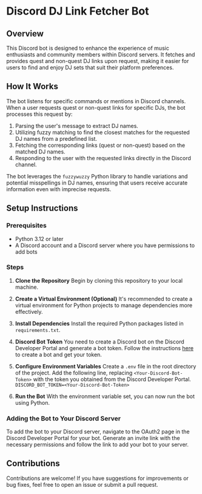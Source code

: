 # Discord DJ Link Fetcher Bot

## Overview
This Discord bot is designed to enhance the experience of music enthusiasts and community members within Discord servers. It fetches and provides quest and non-quest DJ links upon request, making it easier for users to find and enjoy DJ sets that suit their platform preferences.

## How It Works
The bot listens for specific commands or mentions in Discord channels. When a user requests quest or non-quest links for specific DJs, the bot processes this request by:

1. Parsing the user's message to extract DJ names.
2. Utilizing fuzzy matching to find the closest matches for the requested DJ names from a predefined list.
3. Fetching the corresponding links (quest or non-quest) based on the matched DJ names.
4. Responding to the user with the requested links directly in the Discord channel.

The bot leverages the `fuzzywuzzy` Python library to handle variations and potential misspellings in DJ names, ensuring that users receive accurate information even with imprecise requests.

## Setup Instructions

### Prerequisites
- Python 3.12 or later
- A Discord account and a Discord server where you have permissions to add bots

### Steps

1. **Clone the Repository**
   Begin by cloning this repository to your local machine.


2. **Create a Virtual Environment (Optional)**
It's recommended to create a virtual environment for Python projects to manage dependencies more effectively.


3. **Install Dependencies**
Install the required Python packages listed in `requirements.txt`.


4. **Discord Bot Token**
You need to create a Discord bot on the Discord Developer Portal and generate a bot token. Follow the instructions [here](https://discord.com/developers/docs/intro) to create a bot and get your token.

5. **Configure Environment Variables**
Create a `.env` file in the root directory of the project. Add the following line, replacing `<Your-Discord-Bot-Token>` with the token you obtained from the Discord Developer Portal.
`DISCORD_BOT_TOKEN=<Your-Discord-Bot-Token>`


6. **Run the Bot**
With the environment variable set, you can now run the bot using Python.


### Adding the Bot to Your Discord Server
To add the bot to your Discord server, navigate to the OAuth2 page in the Discord Developer Portal for your bot. Generate an invite link with the necessary permissions and follow the link to add your bot to your server.

## Contributions
Contributions are welcome! If you have suggestions for improvements or bug fixes, feel free to open an issue or submit a pull request.
